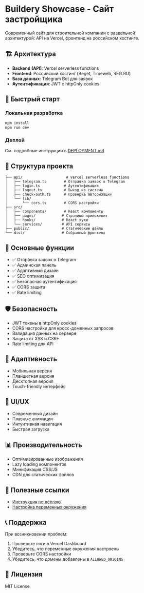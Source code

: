 
# Buildery Showcase - Сайт застройщика

Современный сайт для строительной компании с раздельной архитектурой: API на Vercel, фронтенд на российском хостинге.

## 🏗️ Архитектура

- **Backend (API)**: Vercel serverless functions
- **Frontend**: Российский хостинг (Beget, Timeweb, REG.RU)
- **База данных**: Telegram Bot для заявок
- **Аутентификация**: JWT с httpOnly cookies

## 🚀 Быстрый старт

### Локальная разработка
```bash
npm install
npm run dev
```

### Деплой
См. подробные инструкции в [DEPLOYMENT.md](./DEPLOYMENT.md)

## 📁 Структура проекта

```
├── api/                    # Vercel serverless functions
│   ├── telegram.ts        # Отправка заявок в Telegram
│   ├── login.ts           # Аутентификация
│   ├── logout.ts          # Выход из системы
│   ├── check-auth.ts      # Проверка авторизации
│   └── lib/
│       └── cors.ts        # CORS настройки
├── src/
│   ├── components/        # React компоненты
│   ├── pages/            # Страницы приложения
│   ├── hooks/            # React хуки
│   └── services/         # API сервисы
├── public/               # Статические файлы
└── dist/                 # Собранный фронтенд
```

## 🔧 Основные функции

- ✅ Отправка заявок в Telegram
- ✅ Админская панель
- ✅ Адаптивный дизайн
- ✅ SEO оптимизация
- ✅ Безопасная аутентификация
- ✅ CORS защита
- ✅ Rate limiting

## 🛡️ Безопасность

- JWT токены в httpOnly cookies
- CORS настройки для кросс-доменных запросов
- Валидация данных на сервере
- Защита от XSS и CSRF
- Rate limiting для API

## 📱 Адаптивность

- Мобильная версия
- Планшетная версия
- Десктопная версия
- Touch-friendly интерфейс

## 🎨 UI/UX

- Современный дизайн
- Плавные анимации
- Интуитивная навигация
- Быстрая загрузка

## 📊 Производительность

- Оптимизированные изображения
- Lazy loading компонентов
- Минификация CSS/JS
- CDN для статических файлов

## 🔗 Полезные ссылки

- [Инструкция по деплою](./DEPLOYMENT.md)
- [Настройка переменных окружения](./ENV_SETUP.md)

## 📞 Поддержка

При возникновении проблем:
1. Проверьте логи в Vercel Dashboard
2. Убедитесь, что переменные окружения настроены
3. Проверьте CORS настройки
4. Убедитесь, что домены добавлены в `ALLOWED_ORIGINS`

## 📄 Лицензия

MIT License
